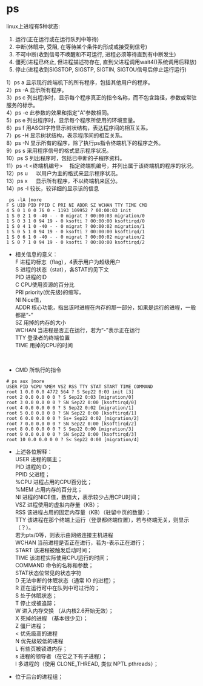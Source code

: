 # ps
linux上进程有5种状态:
1. 运行(正在运行或在运行队列中等待)
2. 中断(休眠中, 受阻, 在等待某个条件的形成或接受到信号)
3. 不可中断(收到信号不唤醒和不可运行, 进程必须等待直到有中断发生)
4. 僵死(进程已终止, 但进程描述符存在, 直到父进程调用wait4()系统调用后释放)
5. 停止(进程收到SIGSTOP, SIGSTP, SIGTIN, SIGTOU信号后停止运行运行)

1）ps a 显示现行终端机下的所有程序，包括其他用户的程序。    
2）ps -A 显示所有程序。    
3）ps c 列出程序时，显示每个程序真正的指令名称，而不包含路径，参数或常驻服务的标示。    
4）ps -e 此参数的效果和指定"A"参数相同。    
5）ps e 列出程序时，显示每个程序所使用的环境变量。    
6）ps f 用ASCII字符显示树状结构，表达程序间的相互关系。    
7）ps -H 显示树状结构，表示程序间的相互关系。    
8）ps -N 显示所有的程序，除了执行ps指令终端机下的程序之外。    
9）ps s 采用程序信号的格式显示程序状况。    
10）ps S 列出程序时，包括已中断的子程序资料。    
11）ps -t <终端机编号> 　指定终端机编号，并列出属于该终端机的程序的状况。    
12）ps u 　 以用户为主的格式来显示程序状况。    
13）ps x 　 显示所有程序，不以终端机来区分。    
14）ps -l 较长，较详细的显示该的信息    

```shell
 ps -lA |more
F S UID PID PPID C PRI NI ADDR SZ WCHAN TTY TIME CMD
4 S 0 1 0 0 76 0 - 1193 109952 ? 00:00:03 init
1 S 0 2 1 0 -40 - - 0 migrat ? 00:00:03 migration/0
1 S 0 3 1 0 94 19 - 0 ksofti ? 00:00:00 ksoftirqd/0
1 S 0 4 1 0 -40 - - 0 migrat ? 00:00:02 migration/1
1 S 0 5 1 0 94 19 - 0 ksofti ? 00:00:00 ksoftirqd/1
1 S 0 6 1 0 -40 - - 0 migrat ? 00:00:02 migration/2
1 S 0 7 1 0 94 19 - 0 ksofti ? 00:00:00 ksoftirqd/2
```
* 相关信息的意义：    
F 进程的标志（flag），4表示用户为超级用户    
S 进程的状态（stat），各STAT的见下文    
PID 进程的ID    
C CPU使用资源的百分比    
PRI priority(优先级)的缩写，    
NI Nice值，    
ADDR 核心功能，指出该时进程在内存的那一部分，如果是运行的进程，一般都是“-”    
SZ 用掉的内存的大小    
WCHAN 当进程是否正在运行，若为“-”表示正在运行    
TTY 登录者的终端位置    
TIME 用掉的CPU的时间    

&nbsp;&nbsp;&nbsp;&nbsp;
* CMD 所執行的指令
```shell
# ps aux |more
USER PID %CPU %MEM VSZ RSS TTY STAT START TIME COMMAND
root 1 0.0 0.0 4772 564 ? S Sep22 0:03 init [3]
root 2 0.0 0.0 0 0 ? S Sep22 0:03 [migration/0]
root 3 0.0 0.0 0 0 ? SN Sep22 0:00 [ksoftirqd/0]
root 4 0.0 0.0 0 0 ? S Sep22 0:02 [migration/1]
root 5 0.0 0.0 0 0 ? SN Sep22 0:00 [ksoftirqd/1]
root 6 0.0 0.0 0 0 ? Ss+ Sep22 0:02 [migration/2]
root 7 0.0 0.0 0 0 ? SN Sep22 0:00 [ksoftirqd/2]
root 8 0.0 0.0 0 0 ? S Sep22 0:00 [migration/3]
root 9 0.0 0.0 0 0 ? SN Sep22 0:00 [ksoftirqd/3]
root 10 0.0 0.0 0 0 ? S< Sep22 0:00 [migration/4]
```    
* 上述各位解释：    
USER 进程的属主；    
PID 进程的ID；    
PPID 父进程；    
%CPU 进程占用的CPU百分比；    
%MEM 占用内存的百分比；    
NI 进程的NICE值，数值大，表示较少占用CPU时间；    
VSZ 进程使用的虚拟内存量（KB）；    
RSS 该进程占用的固定内存量（KB）（驻留中页的数量）；    
TTY 该进程在那个终端上运行（登录都终端位置），若与终端无关，则显示（？）。    
若为pts/0等，则表示由网络连接主机进程    
WCHAN 当前进程是否正在进行，若为-表示正在进行；    
START 该进程被触发启动时间；    
TIME 该进程实际使用CPU运行的时间；    
COMMAND 命令的名称和参数；    
STAT状态位常见的状态字符    
D 无法中断的休眠状态（通常 IO 的进程）；    
R 正在运行可中在队列中可过行的；    
S 处于休眠状态；    
T 停止或被追踪；    
W 进入内存交换 （从内核2.6开始无效）；    
X 死掉的进程 （基本很少见）；    
Z 僵尸进程；    
< 优先级高的进程    
N 优先级较低的进程    
L 有些页被锁进内存；    
s 进程的领导者（在它之下有子进程）；    
l 多进程的（使用 CLONE_THREAD, 类似 NPTL pthreads）；    
+ 位于后台的进程组；    

